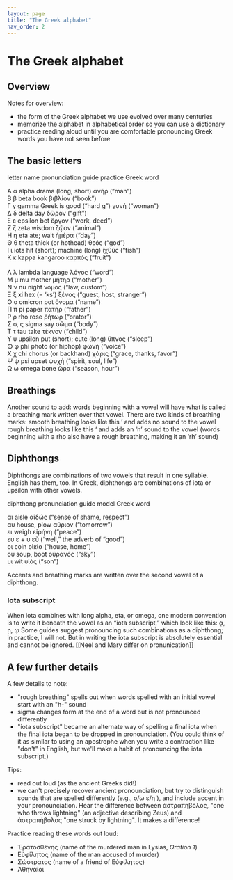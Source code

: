```yaml
---
layout: page
title: "The Greek alphabet"
nav_order: 2
---
```


# The Greek alphabet


## Overview

Notes for overview:

- the form of the Greek alphabet we use evolved over many centuries
- memorize the alphabet in alphabetical order so you can use a dictionary
- practice reading aloud until you are comfortable pronouncing Greek words you have not seen before


## The basic letters

letter	name	  pronunciation guide	     practice Greek word

Α  α 	  alpha	  drama (long, short) 	    ἀνήρ (“man”)	</br>
Β  β	  beta	  book 			                βιβλίον (“book”)	</br>
Γ  γ	  gamma	  Greek is good (“hard g”)  γυνή (“woman”)	</br>
Δ  δ	  delta	  day 			                δῶρον (“gift”)	</br>
Ε  ε 	  epsilon	bet 			                ἔργον (“work, deed”)	</br>
Ζ  ζ	  zeta	  wisdom 			              ζῷον (“animal”)</br>
Η  η 	  eta	    ate; wait		              ἡμέρα (“day”)</br>
Θ  θ	  theta	  thick (or hothead)	      θεός (“god”)	</br>
Ι  ι 	  iota	  hit (short); machine (long)	ἰχθύς  (“fish”)	</br>
Κ  κ	  kappa	  kangaroo 		              καρπός (“fruit”) </br>	
Λ  λ	  lambda	language 		              λόγος (“word”)	</br>
Μ  μ	  mu	    mother 			              μήτηρ (“mother”)	</br>
Ν  ν	  nu	    night 			              νόμος (“law, custom”)	</br>
Ξ  ξ	  xi	    hex (= ‘ks’)		          ξένος (“guest, host, stranger”)	</br>
Ο  ο 	  omicron	pot 			                ὄνομα (“name”)	</br>
Π  π	  pi	    paper 			              πατήρ (“father”)	</br>
Ρ  ρ 	  rho	    rose 			                ῥήτωρ (“orator”)	</br>
Σ  σ, ς sigma	  say 			                σῶμα (“body”)	</br>
Τ  τ	  tau	    take 			                τέκνον (“child”)	</br>
Υ  υ 	  upsilon	put (short); cute (long)	ὕπνος (“sleep”)	</br>
Φ  φ 	  phi	    photo (or hiphop)	        φωνή (“voice”)	</br>
Χ  χ    chi	    chorus (or backhand)	    χάρις (“grace, thanks, favor”)	</br>
Ψ  ψ	  psi	    upset 			              ψυχή (“spirit, soul, life”)	</br>
Ω  ω 	  omega	   bone			                ὥρα (“season, hour”)	</br>

## Breathings
Another sound to add: words beginning with a vowel will have what is called a breathing mark written over that vowel. There are two kinds of breathing marks:
smooth breathing looks like this ’ and adds no sound to the vowel
rough breathing looks like this ‘ and adds an ‘h’ sound to the vowel (words beginning with a rho also have a rough breathing, making it an ‘rh’ sound)

## Diphthongs
Diphthongs are combinations of two vowels that result in one syllable. English has them, too. In Greek, diphthongs are combinations of iota or upsilon with other vowels. 

diphthong	pronunciation guide	  model Greek word

αι 		    aisle			            αἰδώς (“sense of shame, respect”) </br>
αυ 		    house, plow		        αὔριον (“tomorrow”) </br>
ει 		    weigh			            εἰρήνη (“peace”) </br>
ευ 		    ε + υ 			          εὖ (“well,” the adverb of “good”) </br>
οι 		    coin			            οἰκία (“house, home”) </br>
ου 		    soup, boot		        οὐρανός (“sky”) </br>
υι 		    wit			              υἱός (“son”)</br>

Accents and breathing marks are written over the second vowel of a diphthong.

### Iota subscript
When iota combines with long alpha, eta, or omega, one modern convention is to write it beneath the vowel as an “iota subscript,” which look like this:   ᾳ, ῃ, ῳ
Some guides suggest pronouncing such combinations as a diphthong; in practice, I will not. But in writing the iota subscript is absolutely essential and cannot be ignored. [[Neel and Mary differ on pronunication]]





## A few further details

A few details to note:

- "rough breathing" spells out when words spelled with an initial vowel start with an "h-" sound
- sigma changes form at the end of a word but is not pronounced differently
- "iota subscript" became an alternate way of spelling a final iota when the final iota began to be dropped in pronounciation. (You could think of it as similar to using an apostrophe when you write a contraction like "don't" in English, but we'll make a habit of pronouncing the iota subscript.)



Tips:

- read out loud (as the ancient Greeks did!)
- we can't precisely recover ancient pronounciation, but try to distinguish sounds that are spelled differently (e.g., ο/ω ε/η ), and include accent in your pronounciation.  Hear the difference between ἀστραπηβόλος, "one who throws lightning" (an adjective describing Zeus) and ἀστραπήβολος  "one struck by lightning".  It makes a difference!



Practice reading these words out loud:


- Ἐρατοσθένης  (name of the murdered man in Lysias, *Oration 1*)
- Εὐφίλητος (name of the man accused of murder)
- Σώστρατος (name of a friend of Εὐφίλητος)
- Ἀθηναῖοι 
